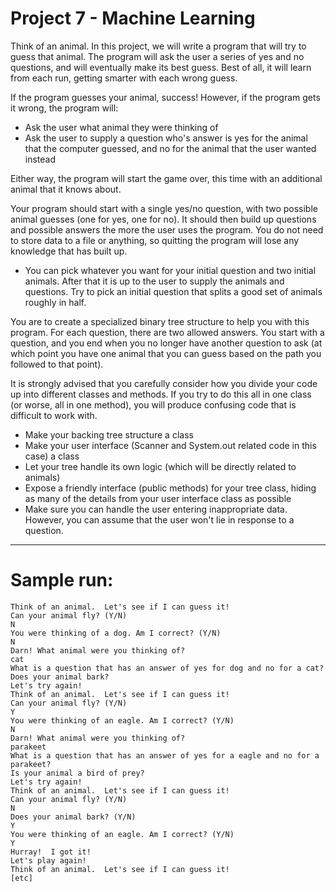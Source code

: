 # Project 7 - Machine Learning

Think of an animal.  In this project, we will write a program that will try to guess that animal. The program will ask the user a series of yes and no questions, and will eventually make its best guess.   Best of all, it will learn from each run, getting smarter with each wrong guess.

If the program guesses your animal, success! However, if the program gets it wrong, the program will:

* Ask the user what animal they were thinking of
* Ask the user to supply a question who's answer is yes for the animal that the computer guessed, and no for the animal that the user wanted instead

Either way, the program will start the game over, this time with an additional animal that it knows about.

Your program should start with a single yes/no question, with two possible animal guesses (one for yes, one for no). It should then build up questions and possible answers the more the user uses the program. You do not need to store data to a file or anything, so quitting the program will lose any knowledge that has built up.

* You can pick whatever you want for your initial question and two initial animals. After that it is up to the user to supply the animals and questions. Try to pick an initial question that splits a good set of animals roughly in half.

You are to create a specialized binary tree structure to help you with this program. For each question, there are two allowed answers. You start with a question, and you end when you no longer have another question to ask (at which point you have one animal that you can guess based on the path you followed to that point).

It is strongly advised that you carefully consider how you divide your code up into different classes and methods. If you try to do this all in one class (or worse, all in one method), you will produce confusing code that is difficult to work with.

* Make your backing tree structure a class
* Make your user interface (Scanner and System.out related code in this case) a class
* Let your tree handle its own logic (which will be directly related to animals)
* Expose a friendly interface (public methods) for your tree class, hiding as many of the details from your user interface class as possible
* Make sure you can handle the user entering inappropriate data. However, you can assume that the user won't lie in response to a question.

---

# Sample run:

```
Think of an animal.  Let's see if I can guess it!
Can your animal fly? (Y/N)
N
You were thinking of a dog. Am I correct? (Y/N)
N
Darn! What animal were you thinking of?
cat
What is a question that has an answer of yes for dog and no for a cat?
Does your animal bark?
Let's try again!
Think of an animal.  Let's see if I can guess it!
Can your animal fly? (Y/N)
Y
You were thinking of an eagle. Am I correct? (Y/N)
N
Darn! What animal were you thinking of?
parakeet
What is a question that has an answer of yes for a eagle and no for a parakeet?
Is your animal a bird of prey?
Let's try again!
Think of an animal.  Let's see if I can guess it!
Can your animal fly? (Y/N)
N
Does your animal bark? (Y/N)
Y
You were thinking of an eagle. Am I correct? (Y/N)
Y
Hurray!  I got it!
Let's play again!
Think of an animal.  Let's see if I can guess it!
[etc]
```
